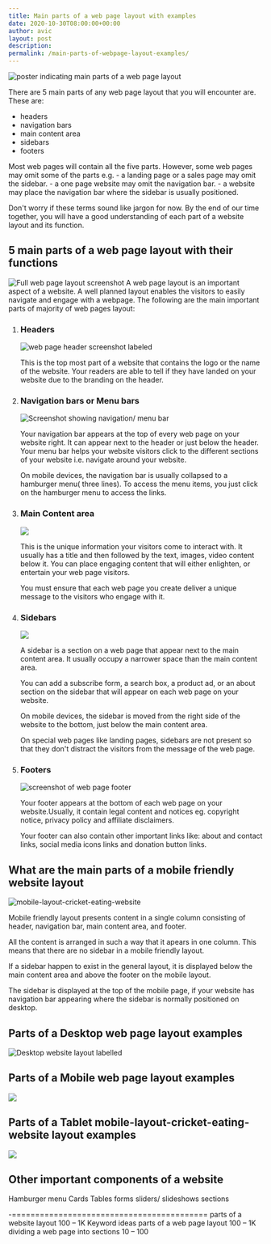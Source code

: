 ```yaml
---
title: Main parts of a web page layout with examples 
date: 2020-10-30T08:00:00+00:00
author: avic
layout: post
description: 
permalink: /main-parts-of-webpage-layout-examples/
---
```


<img src="/public/2020/main-parts-of-webpage-layout.png" alt="poster indicating main parts of a web page layout"/>

There are 5 main parts of any web page layout that you will encounter are. These are:
- headers
- navigation bars
- main content area
- sidebars
- footers

Most web pages will contain all the five parts. However, some web pages may omit some of the parts e.g.
	- a landing page or a sales page may omit the sidebar.
	- a one page website may omit the navigation bar.
	- a website may place the navigation bar where the sidebar is usually positioned.

Don't worry if these terms sound like jargon for now. By the end of our time together, you will have a good understanding of each part of a website layout and its function.

## 5 main parts of a web page layout with their functions

<img src="/public/2020/parts-of-a-web-page-cricket-eating-with-boxes.png" alt="Full web page layout screenshot "/>
A web page layout is an important aspect of a website. A well planned layout enables the visitors to easily navigate and engage with a webpage. The following are the main important parts of majority of web pages layout: 

<ol>
	<li>
		<h3>Headers</h3>
		<img src="/public/2020/header-screenshot-cricket-labeled.png" alt="web page header screenshot labeled"/>
		<p>
			This is the top most part of a website that contains the logo or the name of the website. Your readers are able to tell if they have landed on your website due to the branding on the header.
		</p>
	</li>
	<li>
		<h3>
			Navigation bars or Menu bars
		</h3>
		<img src="/public/2020/labeled-nav-bar.png" alt="Screenshot showing navigation/ menu bar"/>
		<p>
			Your navigation bar appears at the top of every web page on your website right. It can appear next to the header or just below the header.
			Your menu bar helps your website visitors click to the different sections of your website i.e. navigate around your website. 
		</p>
		<p>
			On mobile devices, the navigation bar is usually collapsed to a hamburger menu( three lines). To access the menu items, you just click on the hamburger menu to access the links.
		</p>
	</li>
	<li>
		<h3>
			Main Content area
		</h3>
		<img src="/public/2020/" alt=" "/>
		<p>
			This is the unique information your visitors come to interact with. It usually has a title and then followed by the text, images, video content below it. You can place engaging content that will either enlighten, or entertain your web page visitors.
		</p>
		<p>
			You must ensure that each web page you create deliver a unique message to the visitors who engage with it.
		</p>
	</li>
	<li>
		<h3>
			Sidebars
		</h3>
		<img src="/public/2020/" alt=" "/>
		<p>
			A sidebar is a section on a web page that appear next to the main content area. It usually occupy a narrower space than the main content area.
		</p>
		<p>
			You can add a subscribe form, a search box, a product ad, or an about section on the sidebar that will appear on each web page on your website. 
		</p>
		<p>
			On mobile devices, the sidebar is moved from the right side of the website to the bottom, just below the main content area.
		</p> 
		<p>
			On special web pages like landing pages, sidebars are not present so that they don't distract the visitors from the message of the web page.
	</li>
	<li>
		<h3>
			Footers
		</h3>
		<img src="/public/2020/simple-footer-screenshot.png" alt="screenshot of web page footer"/>
		<p>
			Your footer appears at the bottom of each web page on your website.Usually, it contain legal content and notices eg. copyright notice, privacy policy and affiliate disclaimers.
		</p>
		<p>
			Your footer can also contain other important links like: about and contact links, social media icons links and donation button links.
		</p>
	</li>
</ol>

## What are the main parts of a mobile friendly website layout
<img src="/public/2020/mobile-layout-cricket-eating-website.jpg" alt="mobile-layout-cricket-eating-website"/>

Mobile friendly layout presents content in a single column consisting of header, navigation bar, main content area, and footer.

All the content is arranged in such a way that it apears in one column. This means that there are no sidebar in a mobile friendly layout.

If a sidebar happen to exist in the general layout, it is displayed below the main content area and above the footer on the mobile layout.

The sidebar is displayed at the top of the mobile page, if your website has navigation bar appearing where the sidebar is normally positioned on desktop.

## Parts of a Desktop web page layout examples
<img src="/public/2020/parts-of-a-web-page-cricket-eating-with-boxes.png" alt="Desktop website layout labelled"/>


## Parts of a Mobile web page layout examples 
<img src="/public/2020/mobile-layout-cricket-eating-website.jpg" alt=" "/>

## Parts of a Tablet mobile-layout-cricket-eating-website layout examples
<img src="/public/2020/" alt=" "/>


## Other important components of a website
Hamburger menu
Cards
Tables
forms
sliders/ slideshows
sections




-==========================================
parts of a website layout
100 – 1K
Keyword ideas
parts of a web page layout
100 – 1K
dividing a web page into sections
10 – 100
